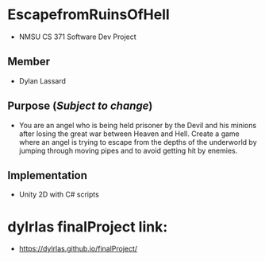 # EscapefromRuinsOfHell
* NMSU CS 371 Software Dev Project

## Member
* Dylan Lassard


## Purpose (*Subject to change*)
* You are an angel who is being held prisoner by the Devil and his minions after losing the great war between Heaven and Hell. Create a game where an angel is trying to escape from the depths of the underworld by jumping through moving pipes and to avoid getting hit by enemies.

## Implementation
* Unity 2D with C# scripts


# dylrlas finalProject link:
* https://dylrlas.github.io/finalProject/

